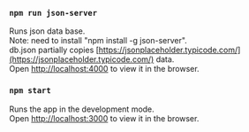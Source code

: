 ### `npm run json-server`

Runs json data base. \
Note: need to install "npm install -g json-server". \
db.json partially copies [https://jsonplaceholder.typicode.com/](https://jsonplaceholder.typicode.com/) data. \
Open [http://localhost:4000](http://localhost:4000) to view it in the browser.

### `npm start`

Runs the app in the development mode.\
Open [http://localhost:3000](http://localhost:3000) to view it in the browser.

